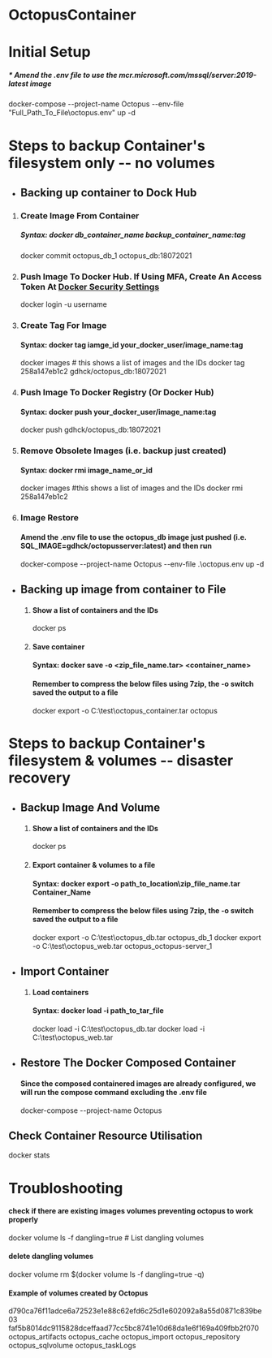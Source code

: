 # OctopusContainer

# Initial Setup
  ##### * Amend the .env file to use the mcr.microsoft.com/mssql/server:2019-latest image
  docker-compose --project-name Octopus --env-file "Full_Path_To_File\octopus.env" up -d

# Steps to backup Container's filesystem only -- no volumes
 * ## Backing up container to Dock Hub
 1. ### Create Image From Container
    ##### Syntax: docker db_container_name backup_container_name:tag
    docker commit octopus_db_1 octopus_db:18072021

 2. ### Push Image To Docker Hub. If Using MFA, Create An Access Token At [Docker Security Settings](https://hub.docker.com/settings/security)
    docker login -u username

 3. ### Create Tag For Image
    #### Syntax: docker tag iamge_id your_docker_user/image_name:tag
    docker images # this shows a list of images and the IDs
    docker tag 258a147eb1c2 gdhck/octopus_db:18072021

 4. ### Push Image To Docker Registry (Or Docker Hub)
    #### Syntax: docker push your_docker_user/image_name:tag
    docker push gdhck/octopus_db:18072021

 5. ### Remove Obsolete Images (i.e. backup just created)
    #### Syntax: docker rmi image_name_or_id
    docker images #this shows a list of images and the IDs
    docker rmi 258a147eb1c2

 6. ### Image Restore
    #### Amend the .env file to use the octopus_db image just pushed (i.e. SQL_IMAGE=gdhck/octopusserver:latest) and then run
    docker-compose --project-name Octopus --env-file .\octopus.env up -d

* ## Backing up image from container to File
  1. #### Show a list of containers and the IDs
     docker ps 
  2. #### Save container
     #### Syntax: docker save -o <zip_file_name.tar> <container_name>
     #### Remember to compress the below files using 7zip, the -o switch saved the output to a file
     docker export -o C:\test\octopus_container.tar octopus

# Steps to backup Container's filesystem & volumes -- disaster recovery
* ## Backup Image And Volume
  1. #### Show a list of containers and the IDs
     docker ps
  2. #### Export container & volumes to a file
     #### Syntax: docker export -o path_to_location\zip_file_name.tar Container_Name
     #### Remember to compress the below files using 7zip, the -o switch saved the output to a file
     docker export -o C:\test\octopus_db.tar octopus_db_1
     docker export -o C:\test\octopus_web.tar octopus_octopus-server_1

* ## Import Container
  1. #### Load containers
     #### Syntax: docker load -i path_to_tar_file
     docker load -i C:\test\octopus_db.tar
     docker load -i C:\test\octopus_web.tar

* ## Restore The Docker Composed Container
  #### Since the composed containered images are already configured, we will run the compose command excluding the .env file
  docker-compose --project-name Octopus

## Check Container Resource Utilisation
docker stats

# Troubloshooting
#### check if there are existing images volumes preventing octopus to work properly
docker volume ls -f dangling=true # List dangling volumes
#### delete dangling volumes
docker volume rm $(docker volume ls -f dangling=true -q)
#### Example of volumes created by Octopus
d790ca76f11adce6a72523e1e88c62efd6c25d1e602092a8a55d0871c839be03
faf5b8014dc9115828dceffaad77cc5bc8741e10d68da1e6f169a409fbb2f070
octopus_artifacts
octopus_cache
octopus_import
octopus_repository
octopus_sqlvolume
octopus_taskLogs